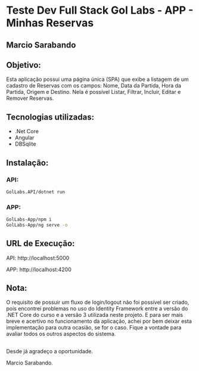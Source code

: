 # Teste Dev Full Stack Gol Labs - APP - Minhas Reservas
## Marcio Sarabando

## Objetivo: 
Esta aplicação possui uma página única (SPA) que exibe a listagem de um cadastro de Reservas com os campos: Nome, Data da Partida, Hora da Partida, Origem e Destino. Nela é possível Listar, Filtrar, Incluir, Editar e Remover Reservas.

## Tecnologias utilizadas:
<ul>
    <li>.Net Core</li>
    <li>Angular</li>
    <li>DBSqlite</li>
</ul>

## Instalação:
### API:
```sh
GolLabs.API/dotnet run
```

### APP:
```sh
GolLabs-App/npm i
GolLabs-App/ng serve -o
```

 ## URL de Execução:
<p>API: http://localhost:5000</p>
<p>APP: http://localhost:4200</p>

## Nota: 
O requisito de possuir um fluxo de login/logout não foi possível ser criado, pois encontrei problemas no uso do Identity Framework entre a versão do .NET Core do curso e a versão 3 utilizada neste projeto. E para ser mais breve e acertivo no funcionamento da aplicação, achei por bem deixar esta implementação para outra ocasião, se for o caso. Fique a vontade para avaliar todos os outros aspectos do sistema.
## 
Desde já agradeço a oportunidade.


Marcio Sarabando.